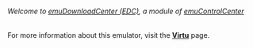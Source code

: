 ###### Welcome to [emuDownloadCenter (EDC)](https://github.com/PhoenixInteractiveNL/emuDownloadCenter/wiki/), a module of [emuControlCenter](https://github.com/PhoenixInteractiveNL/emuControlCenter/wiki/)

For more information about this emulator, visit the [**Virtu**](https://github.com/PhoenixInteractiveNL/emuDownloadCenter/wiki/Emulator-virtu#menu) page.

